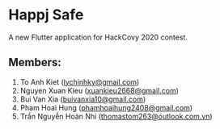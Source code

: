 # Happj Safe

A new Flutter application for HackCovy 2020 contest.

## Members:
1. To Anh Kiet (lychinhky@gmail.com)
2. Nguyen Xuan Kieu (xuankieu2668@gmail.com)
3. Bui Van Xia (buivanxia10@gmail.com)
4. Pham Hoai Hung (phamhoaihung2408@gmail.com)
5. Trần Nguyễn Hoàn Nhi (thomastom263@outlook.com.vn)


